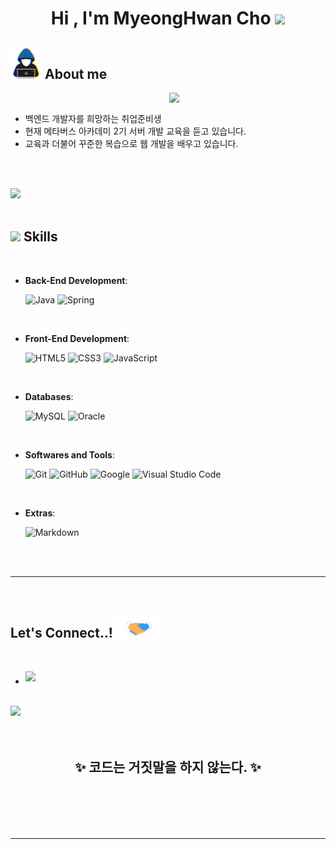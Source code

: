 <h1 align="center"><b>Hi , I'm MyeongHwan Cho </b><img src="https://media.giphy.com/media/hvRJCLFzcasrR4ia7z/giphy.gif" width="35"></h1>

## <picture><img src = "https://github.com/0xAbdulKhalid/0xAbdulKhalid/raw/main/assets/mdImages/about_me.gif" width = 50px></picture> **About me**

<picture> <img align="right" src="https://github.com/ChoMyeongHwan/ChoMyeongHwan/assets/114536581/8da35e8a-dd5e-4a2b-93d8-0c36b7e46fa5" width = 250px></picture>

<br>

- 백엔드 개발자를 희망하는 취업준비생
- 현재 메타버스 아카데미 2기 서버 개발 교육을 듣고 있습니다.
- 교육과 더불어 꾸준한 복습으로 웹 개발을 배우고 있습니다.

<br><br>

<img src="https://user-images.githubusercontent.com/73097560/115834477-dbab4500-a447-11eb-908a-139a6edaec5c.gif"><br><br>

## <img src="https://media2.giphy.com/media/QssGEmpkyEOhBCb7e1/giphy.gif?cid=ecf05e47a0n3gi1bfqntqmob8g9aid1oyj2wr3ds3mg700bl&rid=giphy.gif" width ="25"><b> Skills</b>
<br>

<p align="center">

- **Back-End Development**:
    
    ![Java](https://img.shields.io/badge/Java%20-%2314354C.svg?style=for-the-badge&logoColor=white)
    ![Spring](https://img.shields.io/static/v1?style=for-the-badge&message=Spring&color=6DB33F&logo=Spring&logoColor=FFFFFF&label=)
<br>   
    
- **Front-End Development**:

   ![HTML5](https://img.shields.io/badge/HTML5%20-%23E34F26.svg?style=for-the-badge&logo=html5&logoColor=white)
   ![CSS3](https://img.shields.io/badge/CSS%20-%231572B6.svg?style=for-the-badge&logo=css3&logoColor=white)
   ![JavaScript](https://img.shields.io/badge/JavaScript%20-%23F7DF1E.svg?style=for-the-badge&logo=javascript&logoColor=black)

<br>

- **Databases**:
  
   ![MySQL](https://img.shields.io/badge/mysql-%2300f.svg?style=for-the-badge&logo=mysql&logoColor=white)
   ![Oracle](https://img.shields.io/badge/Oracle-%23E34F26.svg?style=for-the-badge&logo=oracle&logoColor=white)

<br>

- **Softwares and Tools**:

    ![Git](https://img.shields.io/badge/git-%23F05033.svg?style=for-the-badge&logo=git&logoColor=white)
    ![GitHub](https://img.shields.io/badge/github-%23121011.svg?style=for-the-badge&logo=github&logoColor=white)
    ![Google](https://img.shields.io/badge/google-%234285F4.svg?style=for-the-badge&logo=google&logoColor=white)
    ![Visual Studio Code](https://img.shields.io/badge/Visual%20Studio%20Code-0078d7.svg?style=for-the-badge&logo=visual-studio-code&logoColor=white)

<br>

- **Extras**:

    ![Markdown](https://img.shields.io/badge/markdown-%23000000.svg?style=for-the-badge&logo=markdown&logoColor=white)   


</p>

<br>
<br>

-----

<br>

## <b> Let's Connect..!</b><img src="https://github.com/0xAbdulKhalid/0xAbdulKhalid/raw/main/assets/mdImages/handshake.gif" width ="80">
<br>
<div align='left'>

<ul>

<li>
<a href="mailto:1jmhcho@gmail.com" target="_blank">
<img src="https://img.shields.io/badge/gmail:  1jmhcho-%23EA4335.svg?style=for-the-badge&logo=gmail&logoColor=white" t=mail style="margin-bottom: 5px;" />
</a>
</li>
	
</ul>
</div>

<br>
<img src="https://user-images.githubusercontent.com/73097560/115834477-dbab4500-a447-11eb-908a-139a6edaec5c.gif">
<br>
<br>
<br>

<div align='center'>

## <b>✨ 코드는 거짓말을 하지 않는다. ✨</b>

</div>
<br>
<br>
<br>
<br>

---
